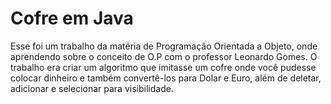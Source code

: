 # Cofre em Java

Esse foi um trabalho da matéria de Programação Orientada a Objeto, onde aprendendo sobre o conceito de O.P com o professor Leonardo Gomes. O trabalho era criar um algoritmo que imitasse um cofre onde você pudesse colocar dinheiro e também convertê-los para Dolar e Euro, além de deletar, adicionar e selecionar para visibilidade.
